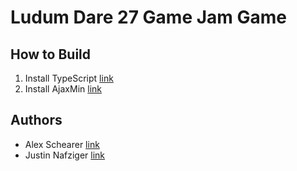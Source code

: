 # Ludum Dare 27 Game Jam Game

## How to Build

  1. Install TypeScript [link](http://typescriptlang.org/)
  2. Install AjaxMin [link](http://ajaxmin.codeplex.com/)

## Authors

  * Alex Schearer [link](http://www.spottedzebrasoftware.com)
  * Justin Nafziger [link](https://www.facebook.com/lordpi)
